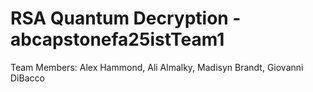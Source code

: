 # RSA Quantum Decryption - abcapstonefa25istTeam1
Team Members: Alex Hammond, Ali Almalky, Madisyn Brandt, Giovanni DiBacco
